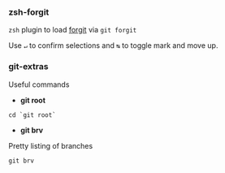 ### zsh-forgit

`zsh` plugin to load [forgit](https://github.com/wfxr/forgit) via `git forgit`

Use `↵` to confirm selections and `↹` to toggle mark and move up.


### git-extras

Useful commands

- **git root**

```
cd `git root`
```

- **git brv**

Pretty listing of branches

```
git brv
```
